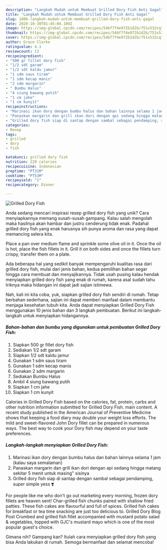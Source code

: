 ```yaml
---
description: "Langkah Mudah untuk Membuat Grilled Dory Fish Anti Gagal"
title: "Langkah Mudah untuk Membuat Grilled Dory Fish Anti Gagal"
slug: 1806-langkah-mudah-untuk-membuat-grilled-dory-fish-anti-gagal
date: 2020-10-30T01:45:04.109Z
image: https://img-global.cpcdn.com/recipes/54bf7f4e972b1d2b/751x532cq70/grilled-dory-fish-foto-resep-utama.jpg
thumbnail: https://img-global.cpcdn.com/recipes/54bf7f4e972b1d2b/751x532cq70/grilled-dory-fish-foto-resep-utama.jpg
cover: https://img-global.cpcdn.com/recipes/54bf7f4e972b1d2b/751x532cq70/grilled-dory-fish-foto-resep-utama.jpg
author: Grace Clarke
ratingvalue: 4.1
reviewcount: 13
recipeingredient:
- "500 gr fillet dory fish"
- "1/2 sdt garam"
- "1/2 sdt kaldu jamur"
- "1 sdm saus tiram"
- "1 sdm kecap manis"
- "2 sdm margarin"
- " Bumbu Halus"
- "4 siung bawang putih"
- "1 cm jahe"
- "1 cm kunyit"
recipeinstructions:
- "Marinasi ikan dory dengan bumbu halus dan bahan lainnya selama 1 jam (kalau saya semalaman)"
- "Panaskan margarin dan grill ikan dori dengan api sedang hingga matang sekitar 5 menit untuk masing&#34; sisinya"
- "Grilled dory fish siap di santap dengan sambal sebagai pendamping, super simple yess ❣️"
categories:
- Resep
tags:
- grilled
- dory
- fish

katakunci: grilled dory fish 
nutrition: 229 calories
recipecuisine: Indonesian
preptime: "PT31M"
cooktime: "PT53M"
recipeyield: "1"
recipecategory: Dinner

---
```



![Grilled Dory Fish](https://img-global.cpcdn.com/recipes/54bf7f4e972b1d2b/751x532cq70/grilled-dory-fish-foto-resep-utama.jpg)

Anda sedang mencari inspirasi resep grilled dory fish yang unik? Cara menyiapkannya memang susah-susah gampang. Kalau salah mengolah maka hasilnya akan hambar dan justru cenderung tidak enak. Padahal grilled dory fish yang enak harusnya sih punya aroma dan rasa yang dapat memancing selera kita.

Place a pan over medium flame and sprinkle some olive oil in it. Once the oil is hot, place the fish fillets in it. Grill it on both sides and once the fillets turn crispy, transfer them on a plate.

Ada beberapa hal yang sedikit banyak mempengaruhi kualitas rasa dari grilled dory fish, mulai dari jenis bahan, kedua pemilihan bahan segar hingga cara membuat dan menyajikannya. Tidak usah pusing kalau hendak menyiapkan grilled dory fish yang enak di rumah, karena asal sudah tahu triknya maka hidangan ini dapat jadi sajian istimewa.


Nah, kali ini kita coba, yuk, siapkan grilled dory fish sendiri di rumah. Tetap berbahan sederhana, sajian ini dapat memberi manfaat dalam membantu menjaga kesehatan tubuh kita. Anda dapat menyiapkan Grilled Dory Fish menggunakan 10 jenis bahan dan 3 langkah pembuatan. Berikut ini langkah-langkah untuk menyiapkan hidangannya.

<!--inarticleads1-->

##### Bahan-bahan dan bumbu yang digunakan untuk pembuatan Grilled Dory Fish:

1. Siapkan 500 gr fillet dory fish
1. Sediakan 1/2 sdt garam
1. Siapkan 1/2 sdt kaldu jamur
1. Gunakan 1 sdm saus tiram
1. Gunakan 1 sdm kecap manis
1. Gunakan 2 sdm margarin
1. Sediakan  Bumbu Halus
1. Ambil 4 siung bawang putih
1. Siapkan 1 cm jahe
1. Siapkan 1 cm kunyit


Calories in Grilled Dory Fish based on the calories, fat, protein, carbs and other nutrition information submitted for Grilled Dory Fish. main content. A recent study published in the American Journal of Preventive Medicine shows that keeping a food diary may double your weight loss efforts. The mild and sweet-flavored John Dory fillet can be prepared in numerous ways. The best way to cook your Dory fish may depend on your taste preferences. 

<!--inarticleads2-->

##### Langkah-langkah menyiapkan Grilled Dory Fish:

1. Marinasi ikan dory dengan bumbu halus dan bahan lainnya selama 1 jam (kalau saya semalaman)
1. Panaskan margarin dan grill ikan dori dengan api sedang hingga matang sekitar 5 menit untuk masing&#34; sisinya
1. Grilled dory fish siap di santap dengan sambal sebagai pendamping, super simple yess ❣️


For people like me who don&#39;t go out marketing every morning, frozen dory fillets are heaven sent! Char-grilled fish chunks paired with shallow fried patties. These fish cakes are flavourful and full of spices. Grilled fish cakes for breakfast or tea time snacking are just too delicious to. Grilled Dory Blog Post Crumbed and grilled fish fillet accompanied with mustard potato salad &amp; vegetables, topped with GJC&#39;s mustard mayo which is one of the most popular guest&#39;s choice. 

Gimana nih? Gampang kan? Itulah cara menyiapkan grilled dory fish yang bisa Anda lakukan di rumah. Semoga bermanfaat dan selamat mencoba!
